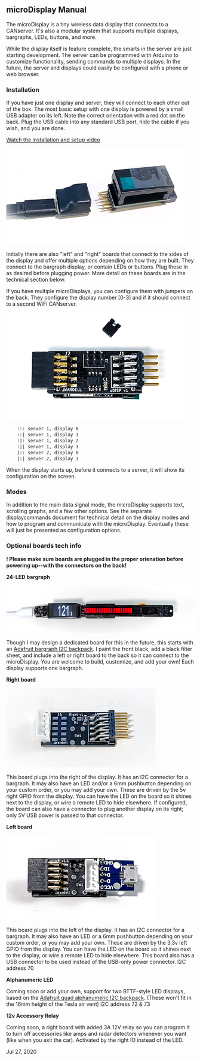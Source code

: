 ## microDisplay Manual

The microDisplay is a tiny wireless data display that connects to a CANserver. It's also a modular system that supports multiple displays, bargraphs, LEDs, buttons, and more.

While the display itself is feature complete, the smarts in the server are just starting development. The server can be programmed with Arduino to customize functionality, sending commands to multiple displays. In the future, the server and displays could easily be configured with a phone or web browser.


### Installation

If you have just one display and server, they will connect to each other out of the box. 
The most basic setup with one display is powered by a small USB adapter on its left. Note the correct orientation with a red dot on the back. Plug the USB cable into any standard USB port, hide the cable if you wish, and you are done.

[Watch the installation and setup video](https://www.youtube.com/watch?v=8xQ1g1XpqIc)

![Single Display](img/singledisplay.jpg)

Initially there are also "left" and "right" boards that connect to the sides of the display and offer multiple options depending on how they are built. They connect to the bargraph display, or contain LEDs or buttons. Plug these in as desired before plugging power. More detail on these boards are in the technical section below.

If you have multiple microDisplays, you can configure them with jumpers on the back. They configure the display number [0-3] and if it should connect to a second WiFi CANserver. 

![Display Jumpers](img/jumpers.jpg)

        ::: server 1, display 0
        ::| server 1, display 1
        :|: server 1, display 2
        :|| server 1, display 3
        |:: server 2, display 0
        |:| server 2, display 1

When the display starts up, before it connects to a server, it will show its configuration on the screen.

### Modes

In addition to the main data signal mode, the microDisplay supports text, scrolling graphs, and a few other options. See the separate displaycommands document for technical detail on the display modes and how to program and communicate with the microDisplay. Eventually these will just be presented as configuration options.

### Optional boards tech info

**! Please make sure boards are plugged in the proper orienation before powering up--with the connectors on the back!**

**24-LED bargraph**

![LED bargraph](img/bargraph.jpg)

Though I may design a dedicated board for this in the future, this starts with an [Adafruit bargraph I2C backpack](https://www.adafruit.com/product/1721). I paint the front black, add a black filter sheet, and include a left or right board to the back so it can connect to the microDisplay. You are welcome to build, customize, and add your own! Each display supports one bargraph.


**Right board**

![Right Board](img/right.jpg)

This board plugs into the right of the display. It has an I2C connector for a bargraph. It may also have an LED and/or a 6mm pushbutton depending on your custom order, or you may add your own. These are driven by the 5v right GPIO from the display. You can have the LED on the board so it shines next to the display, or wire a remote LED to hide elsewhere. If configured, the board can also have a connector to plug another display on its right; only 5V USB power is passed to that connector.


**Left board**

![Left Board](img/left.jpg)

This board plugs into the left of the display. It has an I2C connector for a bargraph. It may also have an LED or a 6mm pushbutton depending on your custom order, or you may add your own. These are driven by the 3.3v left GPIO from the display. You can have the LED on the board so it shines next to the display, or wire a remote LED to hide elsewhere. This board also has a USB connector to be used instead of the USB-only power connector. I2C address 70

**Alphanumeric LED**

Coming soon or add your own, support for two BTTF-style LED displays, based on the [Adafruit quad alphanumeric I2C backpack](https://www.adafruit.com/product/1911). (These won't fit in the 16mm height of the Tesla air vent) I2C address 72 & 73

**12v Accessory Relay**

Coming soon, a right board with added 3A 12V relay so you can program it to turn off accessories like amps and radar detectors whenever you want (like when you exit the car). Activated by the right IO instead of the LED.

Jul 27, 2020
